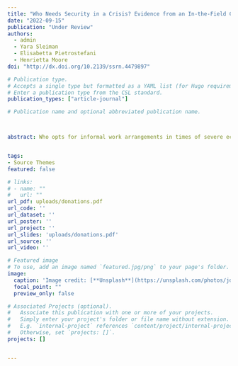 ```yaml
---
title: "Who Needs Security in a Crisis? Evidence from an In-the-Field Choice Experiment in Lebanon"
date: "2022-09-15"
publication: "Under Review"
authors: 
  - admin
  - Yara Sleiman
  - Elisabetta Pietrostefani
  - Henrietta Moore
doi: "http://dx.doi.org/10.2139/ssrn.4479897"

# Publication type.
# Accepts a single type but formatted as a YAML list (for Hugo requirements).
# Enter a publication type from the CSL standard.
publication_types: ["article-journal"]

# Publication name and optional abbreviated publication name.



abstract: Who opts for informal work arrangements in times of severe economic uncertainty, and why? While extensive research has been conducted on the effects of informality on the economy, the empirical evidence about which employees enter the informal labour market remains mixed. This study elicits labour preferences for informal work arrangements in Lebanon, a country grappling with severe economic instability. Drawing on qualitative insights, we operationalise informality in the Lebanese labour market and administer an in-the-field choice experiment to elicit job preferences (N=1450) in two Lebanese cities. Our findings show that employees prefer job choices that offer social protection and private insurance but avoid formal contracts.Using an unsupervised clustering technique, we sort informal workers into distinct skill-based groups and show that high-skilled workers self-sort in informality to avoid social security and contracts in an unstable environment. Implications with regard to tax and social security legislation are discussed.


tags:
- Source Themes
featured: false

# links:
# - name: ""
#   url: ""
url_pdf: uploads/donations.pdf
url_code: ''
url_dataset: ''
url_poster: ''
url_project: ''
url_slides: 'uploads/donations.pdf'
url_source: ''
url_video: ''

# Featured image
# To use, add an image named `featured.jpg/png` to your page's folder. 
image:
  caption: 'Image credit: [**Unsplash**](https://unsplash.com/photos/jdD8gXaTZsc)'
  focal_point: ""
  preview_only: false

# Associated Projects (optional).
#   Associate this publication with one or more of your projects.
#   Simply enter your project's folder or file name without extension.
#   E.g. `internal-project` references `content/project/internal-project/index.md`.
#   Otherwise, set `projects: []`.
projects: []


---
```

